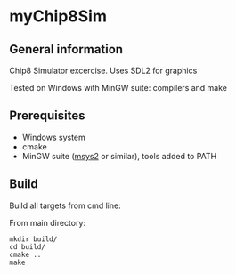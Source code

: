 # myChip8Sim

## General information

Chip8 Simulator excercise. Uses SDL2 for graphics

Tested on Windows with MinGW suite: compilers and make

## Prerequisites

* Windows system
* cmake
* MinGW suite ([msys2](https://www.msys2.org/) or similar), tools added to PATH

## Build 

Build all targets from cmd line:

From main directory:
```
mkdir build/
cd build/
cmake ..
make
```




